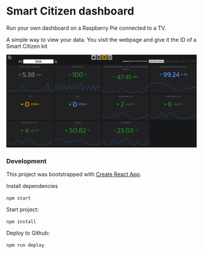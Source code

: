 # Smart Citizen dashboard

Run your own dashboard on a Raspberry Pie connected to a TV.

A simple way to view your data. You visit the webpage and give it the ID of a Smart Citizen kit

![Screenshot](public/2019-02-08_12-06-04.png)



### Development

This project was bootstrapped with [Create React App](https://github.com/facebookincubator/create-react-app).

Install dependencies

`npm start`

Start project:

`npm install`

Deploy to Github:

`npm run deploy`
